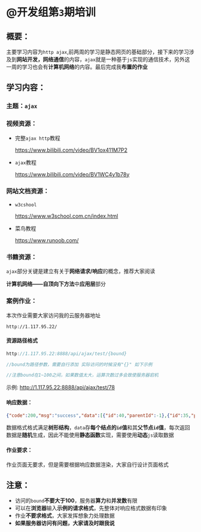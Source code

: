 # @开发组第`3`期培训

## 概要：

主要学习内容为`http ajax`,前两周的学习是静态网页的基础部分，接下来的学习涉及到**网站开发，网络通信**的内容，`ajax`就是一种基于`js`实现的通信技术，另外这一周的学习也会有**计算机网络**的内容。最后完成我**布置的作业**

## 学习内容：

### 主题：`ajax`

### 视频资源：

- 完整`ajax http`教程

  https://www.bilibili.com/video/BV1ox411M7P2

- `ajax`教程

  https://www.bilibili.com/video/BV1WC4y1b78y

### 网站文档资源：

- `w3cshool`

  https://www.w3school.com.cn/index.html

- 菜鸟教程

  https://www.runoob.com/

### 书籍资源：

`ajax`部分关键是建立有关于**网络请求/响应**的概念，推荐大家阅读

**计算机网络——自顶向下方法**中**应用层**部分

### 案例作业：

本次作业需要大家访问我的云服务器地址

```url
http://1.117.95.22/
```

#### 资源路径格式

```java
http://1.117.95.22:8888/api/ajax/test/{bound}

//bound为路径参数，需要自行添加 实际访问的时候没有"{}" 如下示例

//注意bound在1~100之间，如果数值太大，运算次数过多会致使服务器宕机
```
示例:
http://1.117.95.22:8888/api/ajax/test/78

#### 响应数据：

```json
{"code":200,"msg":"success","data":[{"id":40,"parentId":-1},{"id":35,"parentId":40},{"id":68,"parentId":40},{"id":51,"parentId":40},{"id":43,"parentId":51},{"id":67,"parentId":68},{"id":74,"parentId":51},{"id":21,"parentId":68},{"id":78,"parentId":51},{"id":62,"parentId":51}]}
```

数据格式格式满足**树形结构**，`data`存**每个结点的`id`值**和其**父节点`id`值**，每次返回数据是**随机**生成，因此不能使用**静态函数**实现，需要使用**动态**`js`读取数据

#### 作业要求：

作业页面无要求，但是需要根据响应数据渲染，大家自行设计页面格式

## 注意：

- 访问的`bound`**不要大于100**，服务器**算力**和**并发数**有限
- 可以在**浏览器**输入**示例的请求格式**，先整体对响应格式数据有印象
- 作业**不要求格式**，大家发挥想象力处理数据
- **如果服务器访问有问题，大家请及时跟我说**